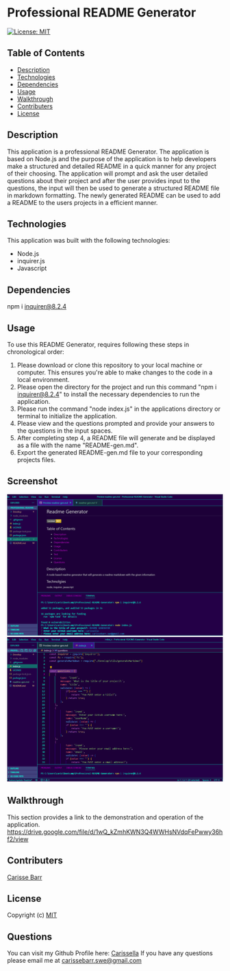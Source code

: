 # Professional README Generator

 [![License: MIT](https://img.shields.io/badge/License-MIT-yellow.svg)](https://opensource.org/licenses/MIT)

 ## Table of Contents 

  * [Description](#description)
  * [Technologies](#technologies)
  * [Dependencies](#dependencies)
  * [Usage](#usage)
  * [Walkthrough](#walkthrough)
  * [Contributers](#contributers)
  * [License](#license)

  ## Description

  This application is a professional README Generator. The application is based on Node.js and the purpose of the application is to help developers make a structured and detailed README in a quick manner for any project of their choosing. The application will prompt and ask the user detailed questions about their project and after the user provides input to the questions, the input will then be used to generate a structured README file in markdown formatting. The newly generated README can be used to add a README to the users projects in a efficient manner.

  ## Technologies
 This application was built with the following technologies:

 * Node.js
 * inquirer.js
 * Javascript

 ## Dependencies
 
 npm i inquirer@8.2.4

 ## Usage

 To use this README Generator, requires following these steps in chronological order:

 1. Please download or clone this repository to your local machine or computer. This ensures you're able to make changes to the code in a local environment.
 2. Please open the directory for the project and run this command "npm i inquirer@8.2.4" to install the necessary dependencies to run the application.
 3. Please run the command "node index.js" in the applications directory or terminal to initialize the application.
 4. Please view and the questions prompted and provide your answers to the questions in the input spaces.
 5. After completing step 4, a README file will generate and be displayed as a file with the name "README-gen.md".
 6. Export the generated README-gen.md file to your corresponding projects files.

 ## Screenshot
 ![Screenshot of generated Readme](./Develop/image/2023-05-15%20(1).png)
 ![Screenshot of code invoking questions in terminal](./Develop/image/2023-05-15%20(2).png)
 
 ## Walkthrough

 This section provides a link to the demonstration and operation of the application.
  https://drive.google.com/file/d/1wQ_kZmhKWN3Q4WWHsNVdqFePwwy36hf2/view

 ## Contributers

 [Carisse Barr](https://github.com/carissella)

 ## License

 Copyright (c) [MIT](https://opensource.org/licences/MIT)

 ## Questions 

  You can visit my Github Profile here: [Carissella](https://github.com/carissella) 
  If you have any questions please email me at carissebarr.swe@gmail.com
